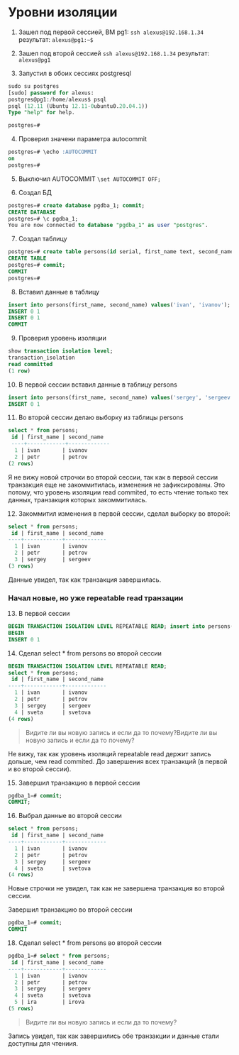 # Уровни изоляции

1. Зашел под первой сессией, ВМ pg1:
`ssh alexus@192.168.1.34`
результат:
`alexus@pg1:~$ `

2. Зашел под второй сессией
`ssh alexus@192.168.1.34`
результат:
`alexus@pg1`

3. Запустил в обоих сессиях postgresql
```sql
sudo su postgres
[sudo] password for alexus: 
postgres@pg1:/home/alexus$ psql
psql (12.11 (Ubuntu 12.11-0ubuntu0.20.04.1))
Type "help" for help.

postgres=#
```

4. Проверил значени параметра autocommit
```sql
postgres=# \echo :AUTOCOMMIT
on
postgres=#
```

5. Выключил AUTOCOMMIT
`\set AUTOCOMMIT OFF;`

6. Создал БД
```sql
postgres=# create database pgdba_1; commit;
CREATE DATABASE
postgres=# \c pgdba_1;
You are now connected to database "pgdba_1" as user "postgres".
```

7. Создал таблицу
```sql
postgres=# create table persons(id serial, first_name text, second_name text);
CREATE TABLE
postgres=# commit;
COMMIT
postgres=#
```

8. Вставил данные в таблицу
```sql
insert into persons(first_name, second_name) values('ivan', 'ivanov'); insert into persons(first_name, second_name) values('petr', 'petrov'); commit;
INSERT 0 1
INSERT 0 1
COMMIT
```

9. Проверил уровень изоляции
```sql
show transaction isolation level;
transaction_isolation
read committed
(1 row)
```

10. В первой сессии вставил данные в таблицу persons
```sql
insert into persons(first_name, second_name) values('sergey', 'sergeev');
INSERT 0 1
```

11. Во второй сессии делаю выборку из таблицы persons
```sql
select * from persons;
 id | first_name | second_name
 ----+------------+-------------
  1 | ivan       | ivanov
  2 | petr       | petrov
(2 rows)
```

Я не вижу новой строчки во второй сессии, так как в первой сессии транзакция еще не закоммитилась, изменения не зафиксированы. Это потому, что уровень изоляции read commited, то есть чтение только тех данных, транзакция которых закоммитилась.

12. Закоммитил изменения в первой сессии, сделал выборку во второй:

```sql
select * from persons;
 id | first_name | second_name 
----+------------+-------------
  1 | ivan       | ivanov
  2 | petr       | petrov
  3 | sergey     | sergeev
(3 rows)
```

Данные увидел, так как транзакция завершилась.

### Начал новые, но уже repeatable read транзации 

13. В первой сессии
```sql
BEGIN TRANSACTION ISOLATION LEVEL REPEATABLE READ; insert into persons(first_name, second_name) values('ira', 'irova');
BEGIN
INSERT 0 1
```

14. Сделал select * from persons во второй сессии

```sql
BEGIN TRANSACTION ISOLATION LEVEL REPEATABLE READ;
select * from persons;
 id | first_name | second_name 
----+------------+-------------
  1 | ivan       | ivanov
  2 | petr       | petrov
  3 | sergey     | sergeev
  4 | sveta      | svetova
(4 rows)

```
> Видите ли вы новую запись и если да то почему?Видите ли вы новую запись и если да то почему?

Не вижу, так как уровень изоляций repeatable read держит запись дольше, чем read commited. До завершения всех транзакций (в первой и во второй сессии).

15. Завершил транзакцию в первой сессии
```sql
pgdba_1=# commit;
COMMIT;
```

16. Выбрал данные во второй сессии
```sql
select * from persons;
 id | first_name | second_name
----+------------+-------------
  1 | ivan       | ivanov
  2 | petr       | petrov
  3 | sergey     | sergeev
  4 | sveta      | svetova
(4 rows)
```

Новые строчки не увидел, так как не завершена транзакция во второй сессии.

Завершил транзакцию во второй сессии
```sql
pgdba_1=# commit;
COMMIT
```
18. Сделал select * from persons во второй сессии

```sql
pgdba_1=# select * from persons;
 id | first_name | second_name
----+------------+-------------
  1 | ivan       | ivanov
  2 | petr       | petrov
  3 | sergey     | sergeev
  4 | sveta      | svetova
  5 | ira        | irova
(5 rows)
```

> Видите ли вы новую запись и если да то почему?

Запись увидел, так как завершились обе транзакции и данные стали доступны для чтениия.
